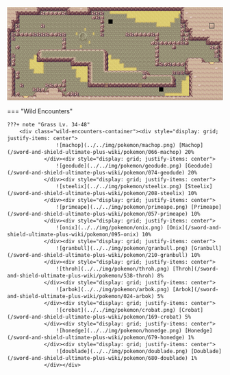 <img src="../../img/routes/Courageous Cavern (Route 10).png" alt="Courageous Cavern (Route 10)"/>

=== "Wild Encounters"


	???+ note "Grass Lv. 34-48"
		<div class="wild-encounters-container"><div style="display: grid; justify-items: center">
                    ![machop](../../img/pokemon/machop.png) [Machop](/sword-and-shield-ultimate-plus-wiki/pokemon/066-machop) 20%
                </div><div style="display: grid; justify-items: center">
                    ![geodude](../../img/pokemon/geodude.png) [Geodude](/sword-and-shield-ultimate-plus-wiki/pokemon/074-geodude) 20%
                </div><div style="display: grid; justify-items: center">
                    ![steelix](../../img/pokemon/steelix.png) [Steelix](/sword-and-shield-ultimate-plus-wiki/pokemon/208-steelix) 10%
                </div><div style="display: grid; justify-items: center">
                    ![primeape](../../img/pokemon/primeape.png) [Primeape](/sword-and-shield-ultimate-plus-wiki/pokemon/057-primeape) 10%
                </div><div style="display: grid; justify-items: center">
                    ![onix](../../img/pokemon/onix.png) [Onix](/sword-and-shield-ultimate-plus-wiki/pokemon/095-onix) 10%
                </div><div style="display: grid; justify-items: center">
                    ![granbull](../../img/pokemon/granbull.png) [Granbull](/sword-and-shield-ultimate-plus-wiki/pokemon/210-granbull) 10%
                </div><div style="display: grid; justify-items: center">
                    ![throh](../../img/pokemon/throh.png) [Throh](/sword-and-shield-ultimate-plus-wiki/pokemon/538-throh) 8%
                </div><div style="display: grid; justify-items: center">
                    ![arbok](../../img/pokemon/arbok.png) [Arbok](/sword-and-shield-ultimate-plus-wiki/pokemon/024-arbok) 5%
                </div><div style="display: grid; justify-items: center">
                    ![crobat](../../img/pokemon/crobat.png) [Crobat](/sword-and-shield-ultimate-plus-wiki/pokemon/169-crobat) 5%
                </div><div style="display: grid; justify-items: center">
                    ![honedge](../../img/pokemon/honedge.png) [Honedge](/sword-and-shield-ultimate-plus-wiki/pokemon/679-honedge) 1%
                </div><div style="display: grid; justify-items: center">
                    ![doublade](../../img/pokemon/doublade.png) [Doublade](/sword-and-shield-ultimate-plus-wiki/pokemon/680-doublade) 1%
                </div></div>



